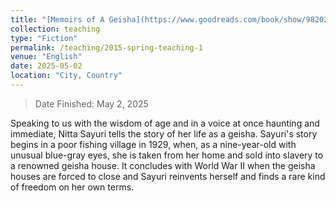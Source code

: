 ```yaml
---
title: "[Memoirs of A Geisha](https://www.goodreads.com/book/show/9820237-memoirs-of-a-geisha)"
collection: teaching
type: "Fiction"
permalink: /teaching/2015-spring-teaching-1
venue: "English"
date: 2025-05-02
location: "City, Country"
---
```

> Date Finished: May 2, 2025

Speaking to us with the wisdom of age and in a voice at once haunting and immediate, Nitta Sayuri tells the story of her life as a geisha. Sayuri's story begins in a poor fishing village in 1929, when, as a nine-year-old with unusual blue-gray eyes, she is taken from her home and sold into slavery to a renowned geisha house. It concludes with World War II when the geisha houses are forced to close and Sayuri reinvents herself and finds a rare kind of freedom on her own terms.
